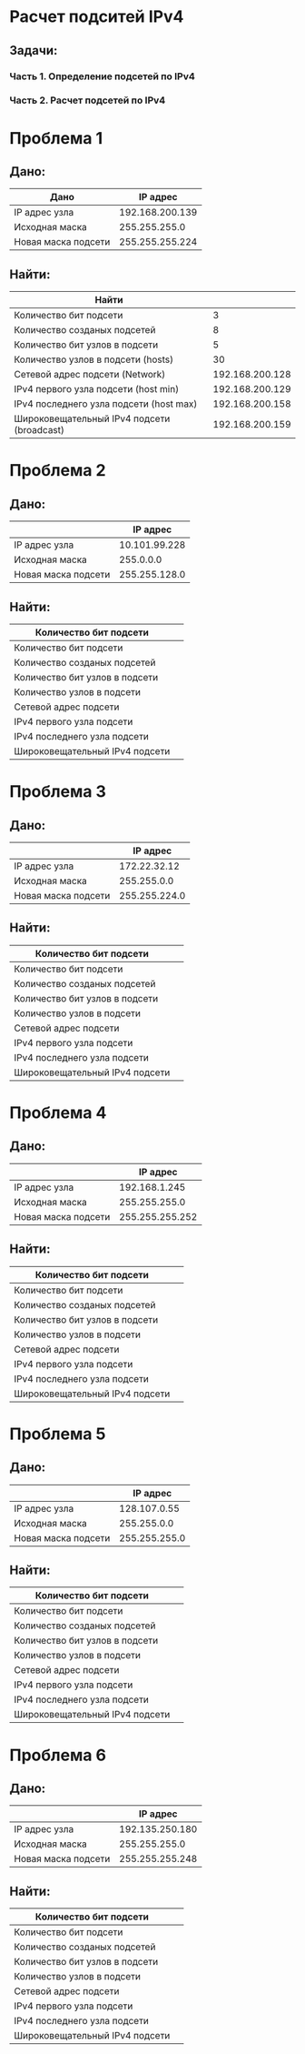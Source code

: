 # Расчет подситей IPv4

## Задачи:

### Часть 1. Определение подсетей по IPv4 

### Часть 2. Расчет подсетей по IPv4

# Проблема 1
## Дано:

  |            Дано           |       IP адрес          |  
  |---------------------------|-------------------------|
  |     IP адрес узла         |    192.168.200.139      | 
  |     Исходная маска        |    255.255.255.0        |
  |     Новая маска подсети   |    255.255.255.224      |
  
  
## Найти:

  |               Найти                             |                                    |  
  |-------------------------------------------------|------------------------------------|
  |    Количество бит подсети                       |                3                   | 
  |    Количество созданых подсетей                 |                8                   |
  |    Количество бит узлов в подсети               |                5                   |
  |    Количество узлов в подсети (hosts)           |               30                   | 
  |    Сетевой адрес подсети (Network)              |         192.168.200.128            | 
  |   IPv4 первого узла подсети (host min)          |         192.168.200.129            | 
  |   IPv4 последнего узла подсети (host max)       |         192.168.200.158            | 
  |   Широковещательный IPv4 подсети (broadcast)    |         192.168.200.159            | 
   
   
   # Проблема 2
## Дано:

  |                           |       IP адрес          |  
  |---------------------------|-------------------------|
  |     IP адрес узла         |    10.101.99.228        | 
  |     Исходная маска        |    255.0.0.0            |
  |     Новая маска подсети   |    255.255.128.0        |
  
  
## Найти:

  |  Количество бит подсети              |                                    |  
  |--------------------------------------|------------------------------------|
  |    Количество бит подсети            |                                    | 
  |    Количество созданых подсетей      |                                    |
  |    Количество бит узлов в подсети    |                                    |
  |    Количество узлов в подсети        |                                    | 
  |    Сетевой адрес подсети             |                                    | 
  |   IPv4 первого узла подсети          |                                    | 
  |   IPv4 последнего узла подсети       |                                    | 
  |   Широковещательный IPv4 подсети     |                                    | 
   
   
   # Проблема 3
## Дано:

  |                           |       IP адрес          |  
  |---------------------------|-------------------------|
  |     IP адрес узла         |    172.22.32.12         | 
  |     Исходная маска        |    255.255.0.0          |
  |     Новая маска подсети   |    255.255.224.0        |
  
  
## Найти:

  |  Количество бит подсети              |                                    |  
  |--------------------------------------|------------------------------------|
  |    Количество бит подсети            |                                    | 
  |    Количество созданых подсетей      |                                    |
  |    Количество бит узлов в подсети    |                                    |
  |    Количество узлов в подсети        |                                    | 
  |    Сетевой адрес подсети             |                                    | 
  |   IPv4 первого узла подсети          |                                    | 
  |   IPv4 последнего узла подсети       |                                    | 
  |   Широковещательный IPv4 подсети     |                                    | 
   
   
   # Проблема 4
## Дано:

  |                           |       IP адрес          |  
  |---------------------------|-------------------------|
  |     IP адрес узла         |    192.168.1.245        | 
  |     Исходная маска        |    255.255.255.0        |
  |     Новая маска подсети   |    255.255.255.252      |
  
  
## Найти:

  |  Количество бит подсети              |                                    |  
  |--------------------------------------|------------------------------------|
  |    Количество бит подсети            |                                    | 
  |    Количество созданых подсетей      |                                    |
  |    Количество бит узлов в подсети    |                                    |
  |    Количество узлов в подсети        |                                    | 
  |    Сетевой адрес подсети             |                                    | 
  |   IPv4 первого узла подсети          |                                    | 
  |   IPv4 последнего узла подсети       |                                    | 
  |   Широковещательный IPv4 подсети     |                                    | 
   
   
   # Проблема 5
## Дано:

  |                           |       IP адрес          |  
  |---------------------------|-------------------------|
  |     IP адрес узла         |    128.107.0.55         | 
  |     Исходная маска        |    255.255.0.0          |
  |     Новая маска подсети   |    255.255.255.0        |
  
  
## Найти:

  |  Количество бит подсети              |                                    |  
  |--------------------------------------|------------------------------------|
  |    Количество бит подсети            |                                    | 
  |    Количество созданых подсетей      |                                    |
  |    Количество бит узлов в подсети    |                                    |
  |    Количество узлов в подсети        |                                    | 
  |    Сетевой адрес подсети             |                                    | 
  |   IPv4 первого узла подсети          |                                    | 
  |   IPv4 последнего узла подсети       |                                    | 
  |   Широковещательный IPv4 подсети     |                                    | 
   
   
   # Проблема 6
## Дано:

  |                           |       IP адрес          |  
  |---------------------------|-------------------------|
  |     IP адрес узла         |    192.135.250.180      | 
  |     Исходная маска        |    255.255.255.0        |
  |     Новая маска подсети   |    255.255.255.248      |
  
  
## Найти:

  |  Количество бит подсети              |                                    |  
  |--------------------------------------|------------------------------------|
  |    Количество бит подсети            |                                    | 
  |    Количество созданых подсетей      |                                    |
  |    Количество бит узлов в подсети    |                                    |
  |    Количество узлов в подсети        |                                    | 
  |    Сетевой адрес подсети             |                                    | 
  |   IPv4 первого узла подсети          |                                    | 
  |   IPv4 последнего узла подсети       |                                    | 
  |   Широковещательный IPv4 подсети     |                                    | 
   
   
